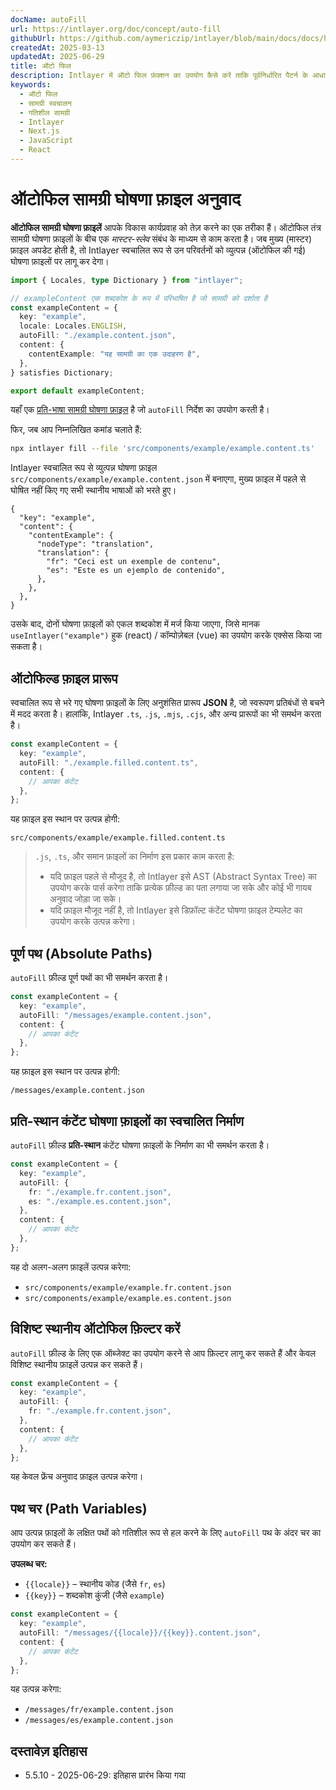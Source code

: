 ```yaml
---
docName: autoFill
url: https://intlayer.org/doc/concept/auto-fill
githubUrl: https://github.com/aymericzip/intlayer/blob/main/docs/docs/hi/autoFill.md
createdAt: 2025-03-13
updatedAt: 2025-06-29
title: ऑटो फिल
description: Intlayer में ऑटो फिल फ़ंक्शन का उपयोग कैसे करें ताकि पूर्वनिर्धारित पैटर्न के आधार पर सामग्री स्वचालित रूप से भरी जा सके। अपने प्रोजेक्ट में ऑटो फिल फीचर्स को कुशलतापूर्वक लागू करने के लिए इस दस्तावेज़ का पालन करें।
keywords:
  - ऑटो फिल
  - सामग्री स्वचालन
  - गतिशील सामग्री
  - Intlayer
  - Next.js
  - JavaScript
  - React
---
```


# ऑटोफिल सामग्री घोषणा फ़ाइल अनुवाद

**ऑटोफिल सामग्री घोषणा फ़ाइलें** आपके विकास कार्यप्रवाह को तेज़ करने का एक तरीका हैं।
ऑटोफिल तंत्र सामग्री घोषणा फ़ाइलों के बीच एक _मास्टर-स्लेव_ संबंध के माध्यम से काम करता है। जब मुख्य (मास्टर) फ़ाइल अपडेट होती है, तो Intlayer स्वचालित रूप से उन परिवर्तनों को व्युत्पन्न (ऑटोफिल की गई) घोषणा फ़ाइलों पर लागू कर देगा।

```ts fileName="src/components/example/example.content.ts"
import { Locales, type Dictionary } from "intlayer";

// exampleContent एक शब्दकोश के रूप में परिभाषित है जो सामग्री को दर्शाता है
const exampleContent = {
  key: "example",
  locale: Locales.ENGLISH,
  autoFill: "./example.content.json",
  content: {
    contentExample: "यह सामग्री का एक उदाहरण है",
  },
} satisfies Dictionary;

export default exampleContent;
```

यहाँ एक [प्रति-भाषा सामग्री घोषणा फ़ाइल](https://github.com/aymericzip/intlayer/blob/main/docs/docs/hi/per_locale_file.md) है जो `autoFill` निर्देश का उपयोग करती है।

फिर, जब आप निम्नलिखित कमांड चलाते हैं:

```bash
npx intlayer fill --file 'src/components/example/example.content.ts'
```

Intlayer स्वचालित रूप से व्युत्पन्न घोषणा फ़ाइल `src/components/example/example.content.json` में बनाएगा, मुख्य फ़ाइल में पहले से घोषित नहीं किए गए सभी स्थानीय भाषाओं को भरते हुए।

```json5 fileName="src/components/example/example.content.json"
{
  "key": "example",
  "content": {
    "contentExample": {
      "nodeType": "translation",
      "translation": {
        "fr": "Ceci est un exemple de contenu",
        "es": "Este es un ejemplo de contenido",
      },
    },
  },
}
```

उसके बाद, दोनों घोषणा फ़ाइलों को एकल शब्दकोश में मर्ज किया जाएगा, जिसे मानक `useIntlayer("example")` हुक (react) / कॉम्पोज़ेबल (vue) का उपयोग करके एक्सेस किया जा सकता है।

## ऑटोफिल्ड फ़ाइल प्रारूप

स्वचालित रूप से भरे गए घोषणा फ़ाइलों के लिए अनुशंसित प्रारूप **JSON** है, जो स्वरूपण प्रतिबंधों से बचने में मदद करता है। हालांकि, Intlayer `.ts`, `.js`, `.mjs`, `.cjs`, और अन्य प्रारूपों का भी समर्थन करता है।

```ts fileName="src/components/example/example.content.ts"
const exampleContent = {
  key: "example",
  autoFill: "./example.filled.content.ts",
  content: {
    // आपका कंटेंट
  },
};
```

यह फ़ाइल इस स्थान पर उत्पन्न होगी:

```
src/components/example/example.filled.content.ts
```

> `.js`, `.ts`, और समान फ़ाइलों का निर्माण इस प्रकार काम करता है:
>
> - यदि फ़ाइल पहले से मौजूद है, तो Intlayer इसे AST (Abstract Syntax Tree) का उपयोग करके पार्स करेगा ताकि प्रत्येक फ़ील्ड का पता लगाया जा सके और कोई भी गायब अनुवाद जोड़ा जा सके।
> - यदि फ़ाइल मौजूद नहीं है, तो Intlayer इसे डिफ़ॉल्ट कंटेंट घोषणा फ़ाइल टेम्पलेट का उपयोग करके उत्पन्न करेगा।

## पूर्ण पथ (Absolute Paths)

`autoFill` फ़ील्ड पूर्ण पथों का भी समर्थन करता है।

```ts fileName="src/components/example/example.content.ts"
const exampleContent = {
  key: "example",
  autoFill: "/messages/example.content.json",
  content: {
    // आपका कंटेंट
  },
};
```

यह फ़ाइल इस स्थान पर उत्पन्न होगी:

```
/messages/example.content.json
```

## प्रति-स्थान कंटेंट घोषणा फ़ाइलों का स्वचालित निर्माण

`autoFill` फ़ील्ड **प्रति-स्थान** कंटेंट घोषणा फ़ाइलों के निर्माण का भी समर्थन करता है।

```ts fileName="src/components/example/example.content.ts"
const exampleContent = {
  key: "example",
  autoFill: {
    fr: "./example.fr.content.json",
    es: "./example.es.content.json",
  },
  content: {
    // आपका कंटेंट
  },
};
```

यह दो अलग-अलग फ़ाइलें उत्पन्न करेगा:

- `src/components/example/example.fr.content.json`
- `src/components/example/example.es.content.json`

## विशिष्ट स्थानीय ऑटोफिल फ़िल्टर करें

`autoFill` फ़ील्ड के लिए एक ऑब्जेक्ट का उपयोग करने से आप फ़िल्टर लागू कर सकते हैं और केवल विशिष्ट स्थानीय फ़ाइलें उत्पन्न कर सकते हैं।

```ts fileName="src/components/example/example.content.ts"
const exampleContent = {
  key: "example",
  autoFill: {
    fr: "./example.fr.content.json",
  },
  content: {
    // आपका कंटेंट
  },
};
```

यह केवल फ्रेंच अनुवाद फ़ाइल उत्पन्न करेगा।

## पथ चर (Path Variables)

आप उत्पन्न फ़ाइलों के लक्षित पथों को गतिशील रूप से हल करने के लिए `autoFill` पथ के अंदर चर का उपयोग कर सकते हैं।

**उपलब्ध चर:**

- `{{locale}}` – स्थानीय कोड (जैसे `fr`, `es`)
- `{{key}}` – शब्दकोश कुंजी (जैसे `example`)

```ts fileName="src/components/example/example.content.ts"
const exampleContent = {
  key: "example",
  autoFill: "/messages/{{locale}}/{{key}}.content.json",
  content: {
    // आपका कंटेंट
  },
};
```

यह उत्पन्न करेगा:

- `/messages/fr/example.content.json`
- `/messages/es/example.content.json`

## दस्तावेज़ इतिहास

- 5.5.10 - 2025-06-29: इतिहास प्रारंभ किया गया
